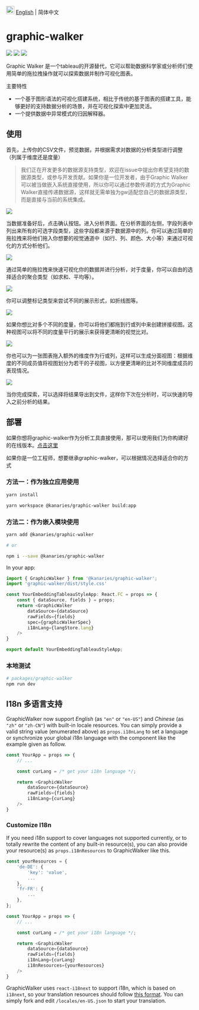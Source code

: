 <img src="https://ch-resources.oss-cn-shanghai.aliyuncs.com/images/lang-icons/icon128px.png" width="22px" /> [English](./README.md) | 简体中文

# graphic-walker
![](https://img.shields.io/github/license/kanaries/graphic-walker)
![](https://img.shields.io/npm/v/@kanaries/graphic-walker)
![](https://img.shields.io/github/workflow/status/kanaries/graphic-walker/Auto%20Build)


Graphic Walker 是一个tableau的开源替代，它可以帮助数据科学家或分析师们使用简单的拖拉拽操作就可以探索数据并制作可视化图表。


主要特性

+ 一个基于图形语法的可视化搭建系统，相比于传统的基于图表的搭建工具，能够更好的支持数据分析的场景，并在可视化探索中更加灵活。
+ 一个提供数据中异常模式的归因解释器。


## 使用

首先，上传你的CSV文件，预览数据，并根据需求对数据的分析类型进行调整（列属于维度还是度量）

> 我们正在开发更多的数据源支持类型，欢迎在issue中提出你希望支持的数据源类型，或参与开发贡献。如果你是一位开发者，由于Graphic Walker可以被当做嵌入系统直接使用，所以你可以通过参数传递的方式为Graphic Walker直接传递数据源，这样就无需单独为gw适配您自己的数据源类型，而是直接与当前的系统集成。

![](https://foghorn-assets.oss-cn-hangzhou.aliyuncs.com/graphic-walker/doc_images/upload_data.png)


当数据准备好后，点击确认按钮。进入分析界面。在分析界面的左侧，字段列表中列出来所有的可选字段类型，这些字段都来源于数据源中的列。你可以通过简单的拖拉拽来将他们拖入你想要的视觉通道中（如行、列、颜色、大小等）来通过可视化的方式分析他们。

![](https://foghorn-assets.oss-cn-hangzhou.aliyuncs.com/graphic-walker/doc_images/after_load_data.png)


通过简单的拖拉拽来快速可视化你的数据并进行分析，对于度量，你可以自由的选择适合的聚合类型（如求和、平均等）。

![](https://foghorn-assets.oss-cn-hangzhou.aliyuncs.com/graphic-walker/doc_images/vis-barchart-01.png)

你可以调整标记类型来尝试不同的展示形式，如折线图等。

![](https://foghorn-assets.oss-cn-hangzhou.aliyuncs.com/graphic-walker/doc_images/vis-line-02.png)


如果你想比对多个不同的度量，你可以将他们都拖到行或列中来创建拼接视图。这种视图可以将不同的度量平行的展示来获得更清晰的视觉比对。

![](https://foghorn-assets.oss-cn-hangzhou.aliyuncs.com/graphic-walker/doc_images/vis-area-01.png)


你也可以为一张图表拖入额外的维度作为行或列，这样可以生成分面视图：根据维度的不同成员值将视图划分为若干的子视图，以方便更清晰的比对不同维度成员的表现情况。

![](https://foghorn-assets.oss-cn-hangzhou.aliyuncs.com/graphic-walker/doc_images/vis-scatter-01.png)

当你完成探索，可以选择将结果导出到文件，这样你下次在分析时，可以快速的导入之前分析的结果。

## 部署


如果你想将graphic-walker作为分析工具直接使用，那可以使用我们为你构建好的在线版本。[点击这里](https://graphic-walker.kanaries.net)

如果你是一位工程师，想要继承graphic-walker，可以根据情况选择适合你的方式
### 方法一：作为独立应用使用
```bash
yarn install

yarn workspace @kanaries/graphic-walker build:app
```

###  方法二：作为嵌入模块使用
```bash
yarn add @kanaries/graphic-walker

# or

npm i --save @kanaries/graphic-walker
```

In your app:
```typescript
import { GraphicWalker } from '@kanaries/graphic-walker';
import 'graphic-walker/dist/style.css'

const YourEmbeddingTableauStyleApp: React.FC = props => {
    const { dataSource, fields } = props;
    return <GraphicWalker
        dataSource={dataSource}
        rawFields={fields}
        spec={graphicWalkerSpec}
        i18nLang={langStore.lang}
    />
}

export default YourEmbeddingTableauStyleApp;
```

### 本地测试
```bash
# packages/graphic-walker
npm run dev
```


## I18n 多语言支持

GraphicWalker now support _English_ (as `"en"` or `"en-US"`) and _Chinese_ (as `"zh"` or `"zh-CN"`) with built-in locale resources. You can simply provide a valid string value (enumerated above) as `props.i18nLang` to set a language or synchronize your global i18n language with the component like the example given as follow.

```typescript
const YourApp = props => {
    // ...

    const curLang = /* get your i18n language */;

    return <GraphicWalker
        dataSource={dataSource}
        rawFields={fields}
        i18nLang={curLang}
    />
}
```

### Customize I18n

If you need i18n support to cover languages not supported currently, or to totally rewrite the content of any built-in resource(s), you can also provide your resource(s) as `props.i18nResources` to GraphicWalker like this.

```typescript
const yourResources = {
    'de-DE': {
        'key': 'value',
        ...
    },
    'fr-FR': {
        ...
    },
};

const YourApp = props => {
    // ...

    const curLang = /* get your i18n language */;

    return <GraphicWalker
        dataSource={dataSource}
        rawFields={fields}
        i18nLang={curLang}
        i18nResources={yourResources}
    />
}
```

GraphicWalker uses `react-i18next` to support i18n, which is based on `i18next`, so your translation resources should follow [this format](https://www.i18next.com/misc/json-format). You can simply fork and edit `/locales/en-US.json` to start your translation.
